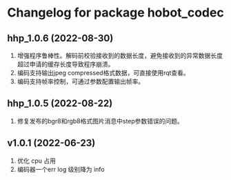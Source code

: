 # Changelog for package hobot_codec

hhp_1.0.6 (2022-08-30)
------------------
1. 增强程序鲁棒性。解码前校验接收到的数据长度，避免接收到的异常数据长度超过申请的缓存长度导致程序崩溃。
2. 编码支持输出jpeg compressed格式数据，可直接使用rqt查看。
3. 编码支持帧率控制，可通过参数配置输出帧率。

hhp_1.0.5 (2022-08-22)
------------------
1. 修复发布的bgr8和rgb8格式图片消息中step参数错误的问题。


v1.0.1 (2022-06-23)
------------------
1. 优化 cpu 占用
2. 编码器一个err log 级别降为 info

